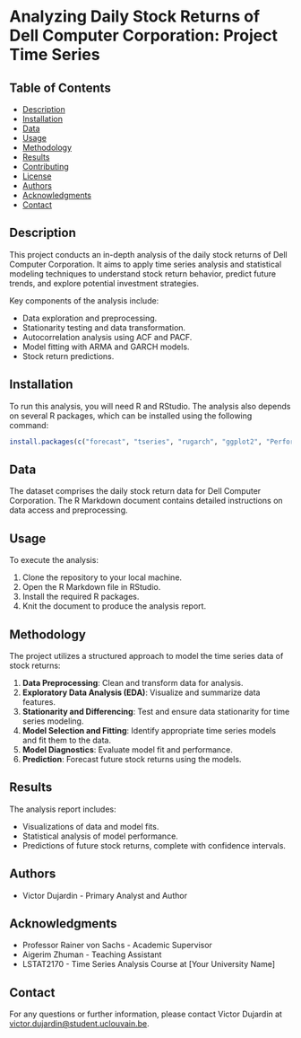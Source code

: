 
# Analyzing Daily Stock Returns of Dell Computer Corporation: Project Time Series

## Table of Contents
- [Description](#description)
- [Installation](#installation)
- [Data](#data)
- [Usage](#usage)
- [Methodology](#methodology)
- [Results](#results)
- [Contributing](#contributing)
- [License](#license)
- [Authors](#authors)
- [Acknowledgments](#acknowledgments)
- [Contact](#contact)

## Description

This project conducts an in-depth analysis of the daily stock returns of Dell Computer Corporation. It aims to apply time series analysis and statistical modeling techniques to understand stock return behavior, predict future trends, and explore potential investment strategies.

Key components of the analysis include:
- Data exploration and preprocessing.
- Stationarity testing and data transformation.
- Autocorrelation analysis using ACF and PACF.
- Model fitting with ARMA and GARCH models.
- Stock return predictions.

## Installation

To run this analysis, you will need R and RStudio. The analysis also depends on several R packages, which can be installed using the following command:

```R
install.packages(c("forecast", "tseries", "rugarch", "ggplot2", "PerformanceAnalytics"))
```

## Data

The dataset comprises the daily stock return data for Dell Computer Corporation. The R Markdown document contains detailed instructions on data access and preprocessing.

## Usage

To execute the analysis:

1. Clone the repository to your local machine.
2. Open the R Markdown file in RStudio.
3. Install the required R packages.
4. Knit the document to produce the analysis report.

## Methodology

The project utilizes a structured approach to model the time series data of stock returns:

1. **Data Preprocessing**: Clean and transform data for analysis.
2. **Exploratory Data Analysis (EDA)**: Visualize and summarize data features.
3. **Stationarity and Differencing**: Test and ensure data stationarity for time series modeling.
4. **Model Selection and Fitting**: Identify appropriate time series models and fit them to the data.
5. **Model Diagnostics**: Evaluate model fit and performance.
6. **Prediction**: Forecast future stock returns using the models.

## Results

The analysis report includes:

- Visualizations of data and model fits.
- Statistical analysis of model performance.
- Predictions of future stock returns, complete with confidence intervals.


## Authors

- Victor Dujardin - Primary Analyst and Author

## Acknowledgments

- Professor Rainer von Sachs - Academic Supervisor
- Aigerim Zhuman - Teaching Assistant
- LSTAT2170 - Time Series Analysis Course at [Your University Name]

## Contact

For any questions or further information, please contact Victor Dujardin at [victor.dujardin@student.uclouvain.be](mailto:victor.dujardin@student.uclouvain.be).
